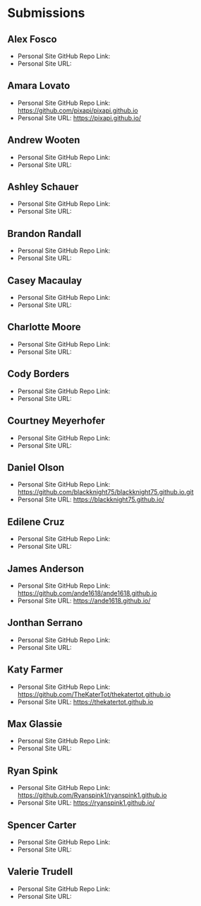 # Submissions

## Alex Fosco

* Personal Site GitHub Repo Link:
* Personal Site URL:

## Amara Lovato

* Personal Site GitHub Repo Link: https://github.com/pixapi/pixapi.github.io
* Personal Site URL: https://pixapi.github.io/

## Andrew Wooten

* Personal Site GitHub Repo Link:
* Personal Site URL:

## Ashley Schauer

* Personal Site GitHub Repo Link:
* Personal Site URL:

## Brandon Randall

* Personal Site GitHub Repo Link:
* Personal Site URL:

## Casey Macaulay

* Personal Site GitHub Repo Link:
* Personal Site URL:

## Charlotte Moore

* Personal Site GitHub Repo Link:
* Personal Site URL:

## Cody Borders

* Personal Site GitHub Repo Link:
* Personal Site URL:

## Courtney Meyerhofer

* Personal Site GitHub Repo Link:
* Personal Site URL:

## Daniel Olson

* Personal Site GitHub Repo Link: https://github.com/blackknight75/blackknight75.github.io.git
* Personal Site URL: https://blackknight75.github.io/

## Edilene Cruz

* Personal Site GitHub Repo Link:
* Personal Site URL:

## James Anderson

* Personal Site GitHub Repo Link: https://github.com/ande1618/ande1618.github.io
* Personal Site URL: https://ande1618.github.io/

## Jonthan Serrano

* Personal Site GitHub Repo Link:
* Personal Site URL:

## Katy Farmer

* Personal Site GitHub Repo Link: https://github.com/TheKaterTot/thekatertot.github.io
* Personal Site URL: https://thekatertot.github.io

## Max Glassie

* Personal Site GitHub Repo Link:
* Personal Site URL:

## Ryan Spink

* Personal Site GitHub Repo Link: https://github.com/Ryanspink1/ryanspink1.github.io
* Personal Site URL: https://ryanspink1.github.io/

## Spencer Carter

* Personal Site GitHub Repo Link:
* Personal Site URL:

## Valerie Trudell

* Personal Site GitHub Repo Link:
* Personal Site URL:

